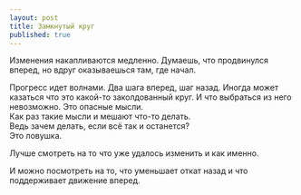 ```yaml
---
layout: post
title: Замкнутый круг
published: true
---
```

Изменения накапливаются медленно. Думаешь, что продвинулся вперед, но вдруг оказываешься там, где начал.

Прогресс идет волнами. Два шага вперед, шаг назад. Иногда может казаться что это какой-то заколдованный круг. И что выбраться из него невозможно. Это опасные мысли.\
Как раз такие мысли и мешают что-то делать.\
Ведь зачем делать, если всё так и останется?\
Это ловушка.

Лучше смотреть на то что уже удалось изменить и как именно.

И можно посмотреть на то, что уменьшает откат назад и что поддерживает движение вперед.
